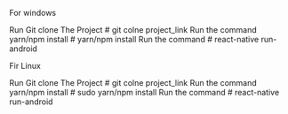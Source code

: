  For windows
 
 Run Git clone The Project    # git colne project_link 
 Run the command yarn/npm install  # yarn/npm install
 Run the command              # react-native run-android
 
 Fir Linux
  
 Run Git clone The Project    # git colne project_link
 Run the command yarn/npm install  # sudo yarn/npm install
 Run the command              # react-native run-android
 
 
